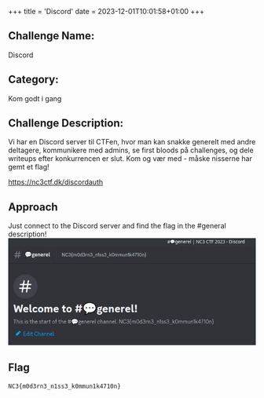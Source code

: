 +++
title = 'Discord'
date = 2023-12-01T10:01:58+01:00
+++

## Challenge Name:

Discord

## Category:

Kom godt i gang

## Challenge Description:

Vi har en Discord server til CTFen, hvor man kan snakke generelt med andre deltagere, kommunikere med admins, se first bloods på challenges, og dele writeups efter konkurrencen er slut. Kom og vær med - måske nisserne har gemt et flag!

https://nc3ctf.dk/discordauth

## Approach

Just connect to the Discord server and find the flag in the #general description!
![Discord flag](discord.png)

## Flag

```text
NC3{m0d3rn3_n1ss3_k0mmun1k4710n}
```
